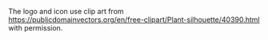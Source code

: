 The logo and icon use clip art from https://publicdomainvectors.org/en/free-clipart/Plant-silhouette/40390.html with permission.
